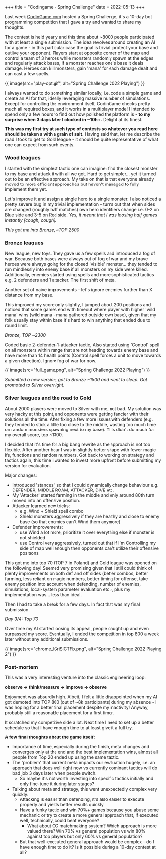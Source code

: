 +++
title = "Codingame - Spring Challenge"
date = 2022-05-13
+++

Last week [CodinGame.com](https://www.codingame.com/home) hosted a Spring Challenge, it's a 10-day bot programming
competition that I gave a try and wanted to share my thoughts.

The contest is held yearly and this time about ~8000 people participated with at least a single submission. The idea revolves
around creating an AI for a game - in this particular case the goal is trivial: protect your base and outlive your
opponent.
Players start at opposite corner of the map and control a team of 3 heroes while monsters randomly spawn at the edges
and regularly attack bases, if a monster reaches one's base it deals damage. Heroes can kill monsters, gain 'mana' for
each damage dealt and can cast a few spells.

{{ image(src="play-opt.gif", alt="Spring Challenge 2022 Playing") }}

I always wanted to do something similar locally, i.e. code a simple game and create an AI for that, ideally
leveraging massive number of simulations. Except for controlling the environment itself, CodinGame checks pretty much all required
boxes, and it works in a multiplayer mode! I intended to spend only a few hours to find out how polished the
platform is - **to my surprise when 3 days later I clocked in ~10h+.** Delight at its finest.

**This was my first try at such type of contests so whatever you read here should be taken a with a grain of salt.**
Having said that, let me describe the road I took to get to Gold league - it should be quite representative of what
one can expect from such events.

### Wood leagues

I started with the simplest tactic one can imagine: find the closest monster to my base and attack it with all we got.
Hard to get simpler... yet it turned out to be an effective approach. My take on that is that everyone
already moved to more efficient approaches but haven't managed to fully implement them yet.

Let's improve it and assign a single hero to a single monster. I also noticed a pretty severe bug in my trivial implementation -
turns out that when sides are changed (roughly half matches) own hero identifiers change i.e. 0-2 on Blue side and 3-5
on Red side. *Yes, it meant that I was loosing half games instantly [cough, cough].*

*This got me into Bronze, ~TOP 2500*

### Bronze leagues

New league, new toys. They gave us a few spells and introduced a fog of war. Because both bases were always out of fog
of war and my brave heroes were always going for the closed 'visible' monster... they tended to run mindlessly into
enemy base if all monsters on my side were killed. Additionally, enemies started using spells and more sophisticated
tactics e.g. 2 defenders and 1 attacker. The first shift of meta.

Another set of naive improvements - let's ignore enemies further than X distance from my base.

This improved my score only slightly, I jumped about 200 positions and noticed that some games end with timeout where
player with higher 'wild mana' wins (wild mana - mana gathered outside own base), given that my folk usually stay within
base it's hard to win anything that ended due to round limit.

*Bronze, TOP ~2300*

Coded basic 2-defender-1-attacker tactic, Also started using 'Control' spell on all monsters within range that are not
heading towards enemy base and have more than 14 health points (Control spell forces a unit to move towards a given
direction). Ignore fog of war for now.

{{ image(src="full_game.png", alt="Spring Challenge 2022 Playing") }}

*Submitted a new version, got to Bronze ~1500 and went to sleep. Got promoted to Silver overnight.*

### Silver leagues and the road to Gold

About 2000 players were moved to Silver with me, not bad. My solution was very hacky at this point, and opponents were
getting fancier with their solutions all the time. After fixing a few more issues with defenders (e.g. they tended to
stick a little too close to the middle, wasting too much time on random monsters spawning next to my base). This didn't
do much for my overall score, top ~1300.

I decided that it's time for a big bang rewrite as the approach is not too flexible. After another hour I was in
slightly better shape with fewer magic ifs, functions and random numbers. Got back to working
on strategy and tactics again, this time I wanted to invest more upfront before submitting my version for evaluation.

Major changes:

- Introduced 'stances', so that I could dynamically change behaviour e.g. DEFENDER, MIDDLE ROAM, ATTACKER, DIVE etc.
- My 'Attacker' started farming in the middle and only around 80th turn moved into an offensive position.
- Attacker learned new tricks:
    - e.g. Wind + Shield spell combo
    - Shield monsters aggressively if they are healthy and close to enemy base (so that enemies can't Wind them anymore)
- Defender improvements:
    - use Wind a lot more, prioritize it over everything else if monster is not shielded
    - use Control very aggressively, turned out that if I'm Controlling my side of map well enough then opponents can't
      utilize their offensive positions

This got me into top 70 (TOP 7 in Poland) and Gold league was opened on the following day!
Seemed very promising given that I still could think of plenty improvements on both def and off sides (better combos,
better farming, less reliant on magic numbers, better timing for offense, take enemy position into account when
defending, number of enemies, simulations, local-system parameter evaluation etc.), plus my implementation was... less
than ideal.

Then I had to take a break for a few days. In fact that was my final submission.

*Day 3/4: Top 70*

Over time my AI started loosing its appeal, people caught up and even surpassed my score. Eventually, I ended the
competition in top 800 a week later without any additional submissions.

{{ image(src="chrome_lGriSiCTFb.png", alt="Spring Challenge 2022 Playing 2") }}

### Post-mortem

This was a very interesting venture into the classic engineering loop:

**observe -> think/measure -> improve -> observe**

Enjoyment was absurdly high. Albeit, I felt a little disappointed when my AI got demoted into TOP 800 (out
of ~8k participants) during my absence - I was hoping for a better final placement despite my inactivity!
Anyway, probably still a reasonable placement for a first timer.

It scratched my competitive side a lot. Next time I need to set up a better schedule so that I have enough time to at 
least give it a full try.

**A few final thoughts about the game itself:**

- Importance of time, especially during the finish, meta changes and converges only at the end and the best
  implementation wins, almost all people from Top 20 ended up using the same tactic.
- The 'problem' that current meta impacts our evaluation hugely, i.e. an approach that does well right now vs currently
  dominant tactics will do bad job 3 days later when people switch.
  - So maybe it's not worth investing into specific tactics initially and only fine-tune it during later stages?
- Talking about meta and strategy, this went unexpectedly complex very quickly:
    - Attacking is easier than defending, it's also easier to execute properly and yields better results quickly
    - Have a funky tactic and win 70%+ games because you abuse some mechanic or try to create a more general approach
      that, if executed well, technically, could beat everyone?
        - What about CG matchmaking system? Which approach is more valued there? Win 70% vs general population vs win
          80% against top players but only 60% vs general population?
    - But that well-executed general approach would be complex - do I have enough time to do it? Is it possible during a
      10-day contest at all?
